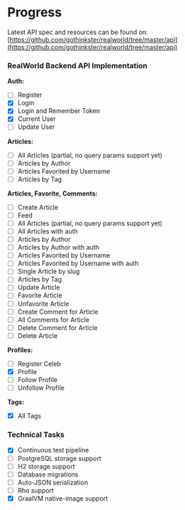 # Progress

Latest API spec and resources can be found on: [https://github.com/gothinkster/realworld/tree/master/api](https://github.com/gothinkster/realworld/tree/master/api)

### RealWorld Backend API Implementation

**Auth:**
  - [ ] Register
  - [x] Login
  - [x] Login and Remember Token
  - [x] Current User
  - [ ] Update User

**Articles:**
  - [ ] All Articles (partial, no query params support yet)
  - [ ] Articles by Author
  - [ ] Articles Favorited by Username
  - [ ] Articles by Tag

**Articles, Favorite, Comments:**
  - [ ] Create Article
  - [ ] Feed
  - [ ] All Articles (partial, no query params support yet)
  - [ ] All Articles with auth
  - [ ] Articles by Author
  - [ ] Articles by Author with auth
  - [ ] Articles Favorited by Username
  - [ ] Articles Favorited by Username with auth
  - [ ] Single Article by slug
  - [ ] Articles by Tag
  - [ ] Update Article
  - [ ] Favorite Article
  - [ ] Unfavorite Article
  - [ ] Create Comment for Article
  - [ ] All Comments for Article
  - [ ] Delete Comment for Article
  - [ ] Delete Article

**Profiles:**
  - [ ] Register Celeb
  - [x] Profile
  - [ ] Follow Profile
  - [ ] Unfollow Profile

**Tags:**
  - [x] All Tags

### Technical Tasks

  - [x] Continuous test pipeline
  - [ ] PostgreSQL storage support
  - [ ] H2 storage support
  - [ ] Database migrations
  - [ ] Auto-JSON serialization
  - [ ] Rho support
  - [x] GraalVM native-image support
